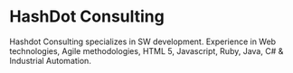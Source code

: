 # HashDot Consulting

Hashdot Consulting specializes in SW development. Experience in Web technologies, Agile methodologies, HTML 5, Javascript, Ruby, Java, C# & Industrial Automation.


[nesta]: http://nestacms.com
[sinatra]: http://www.sinatrarb.com/
[Hashdot Consulting Oy]: [http://hashdot.fi]
